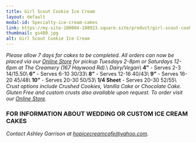 ```yaml
---
title: Girl Scout Cookie Ice Cream
layout: default
modal-id: Specialty-ice-cream-cakes
link: https://my-site-100004-108923.square.site/product/girl-scout-cookie-ice-cream/256?cs=true&cst=custom
thumbnail: gs400.jpg
alt: Girl Scout Cookie Ice Cream
---
```


*Please allow 7 days for cakes to be completed. All orders can now be placed via our <a href="https://my-site-100004-108923.square.site/" target="_blank">Online Store</a> for pickup Tuesdays 2-8pm or Saturdays 12-6pm at The Creamery (167 Haywood Rd).*\\
*Dairy/Vegan*\\
**4”** - Serves 2-3 $14/$15.50\\
**6”** - Serves 6-10 $30/$33\\
**8”** - Serves 12-16 $40/$43\\
**9”** - Serves 16-20 $45/$48\\
**10”** - Serves 20-30 $50/$53\\
**1/4 Sheet** - Serves 20-30 $52/$55\\
*Crust options include Crushed Cookies, Vanilla Cake or Chocolate Cake. Gluten Free and custom crusts also available upon request. To order visit our <a href="https://my-site-100004-108923.square.site/" target="_blank">Online Store</a>.*

### FOR INFORMATION ABOUT WEDDING OR CUSTOM ICE CREAM CAKES 
*Contact Ashley Garrison at <a href="mailto:hopicecreamcafe@yahoo.com">hopicecreamcafe@yahoo.com</a>.*

